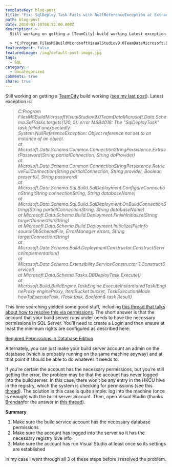```yaml
---
templateKey: blog-post
title: "Fix: SqlDeploy Task Fails with NullReferenceException at ExtractPassword"
path: blog-post
date: 2010-03-10T08:52:00.000Z
description: >-
  Still working on getting a [TeamCity] build working Latest exception is:

  > *C:Program FilesMSBuildMicrosoftVisualStudiov9.0TeamDataMicrosoft.Data.Schema.SqlTasks.targets(120, 5): error MSB4018: The "SqlDeployTask" task failed unexpectedly.*
featuredpost: false
featuredimage: /img/default-post-image.jpg
tags:
  - SQL
category:
  - Uncategorized
comments: true
share: true
---
```

Still working on getting a [TeamCity](http://www.jetbrains.com/teamcity) build working ([see my last post](http://stevesmithblog.com/blog/could-not-load-type-microsoft-build-framework-buildeventcontext)). Latest exception is:

> *C:Program FilesMSBuildMicrosoftVisualStudiov9.0TeamDataMicrosoft.Data.Schema.SqlTasks.targets(120, 5): error MSB4018: The "SqlDeployTask" task failed unexpectedly.\
> System.NullReferenceException: Object reference not set to an instance of an object.\
> at Microsoft.Data.Schema.Common.ConnectionStringPersistence.ExtractPassword(String partialConnection, String dbProvider)\
> at Microsoft.Data.Schema.Common.ConnectionStringPersistence.RetrieveFullConnection(String partialConnection, String provider, Boolean presentUI, String password)\
> at Microsoft.Data.Schema.Sql.Build.SqlDeployment.ConfigureConnectionString(String connectionString, String databaseName)\
> at Microsoft.Data.Schema.Sql.Build.SqlDeployment.OnBuildConnectionString(String partialConnectionString, String databaseName)\
> at Microsoft.Data.Schema.Build.Deployment.FinishInitialize(String targetConnectionString)\
> at Microsoft.Data.Schema.Build.Deployment.Initialize(FileInfo sourceDbSchemaFile, ErrorManager errors, String targetConnectionString)\
> at Microsoft.Data.Schema.Build.DeploymentConstructor.ConstructServiceImplementation()\
> at Microsoft.Data.Schema.Extensibility.ServiceConstructor`1.ConstructService()\
> at Microsoft.Data.Schema.Tasks.DBDeployTask.Execute()\
> at Microsoft.Build.BuildEngine.TaskEngine.ExecuteInstantiatedTask(EngineProxy engineProxy, ItemBucket bucket, TaskExecutionMode howToExecuteTask, ITask task, Boolean& task Result)*
>
>

This time searching yielded some good stuff, including [this thread that talks about how to resolve this via permissions](http://social.msdn.microsoft.com/Forums/en-US/vstsdb/thread/a7e08143-f7b8-4647-9758-33fb13176e12). The short answer is that the account that your build server runs under needs to have the necessary permissions in SQL Server. You’ll need to create a Login and then ensure at least the minimum rights are configured as described here:

[Required Permissions in Database Edition](http://msdn.microsoft.com/en-us/library/aa833413.aspx)

Alternately, you can just make your build server account an admin on the database (which is probably running on the same machine anyway) and at that point it should be able to do whatever it needs to.

If you’re certain the account has the necessary permissions, but you’re still getting the error, the problem may be that the account has never logged into the build server. In this case, there won’t be any entry in the HKCU hive in the registry, which the system is checking for permissions (see this [thread](http://social.msdn.microsoft.com/Forums/fi-FI/vstsdb/thread/595f847a-b900-460d-9071-414f5a0750d3)). The solution in this case is quite simple: log into the machine (once is enough) with the build server account. Then, open Visual Studio (thanks [Brendan](http://brendan.enrick.com/)for the answer in [this thread](http://social.msdn.microsoft.com/Forums/en/vstsdb/thread/a0f97df1-50b4-491e-85de-3dac105056df?prof=required)).

**Summary**

1. Make sure the build service account has the necessary database permissions
2. Make sure the account has logged into the server so it has the necessary registry hive info
3. Make sure the account has run Visual Studio at least once so its settings are established

In my case I went through all 3 of these steps before I resolved the problem.